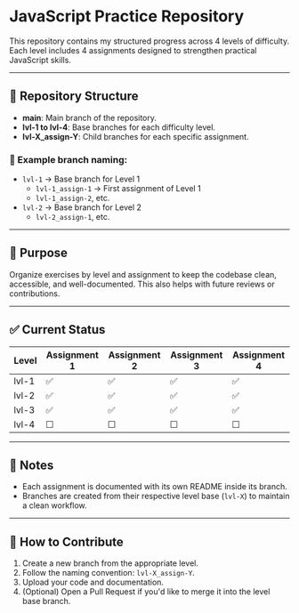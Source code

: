 # JavaScript Practice Repository

This repository contains my structured progress across 4 levels of difficulty. Each level includes 4 assignments designed to strengthen practical JavaScript skills.

---

## 🌟 Repository Structure

- **main**: Main branch of the repository.
- **lvl-1 to lvl-4**: Base branches for each difficulty level.
- **lvl-X_assign-Y**: Child branches for each specific assignment.

### 📁 Example branch naming:
- `lvl-1` → Base branch for Level 1
  - `lvl-1_assign-1` → First assignment of Level 1
  - `lvl-1_assign-2`, etc.
- `lvl-2` → Base branch for Level 2
  - `lvl-2_assign-1`, etc.

---

## 🧠 Purpose

Organize exercises by level and assignment to keep the codebase clean, accessible, and well-documented. This also helps with future reviews or contributions.

---

## ✅ Current Status

| Level | Assignment 1 | Assignment 2 | Assignment 3 | Assignment 4 |
|-------|---------------|---------------|---------------|---------------|
| lvl-1 | ✅            | ✅            | ✅            | ✅            |
| lvl-2 | ✅            | ✅            | ✅            | ✅            |
| lvl-3 | ✅            | ✅            | ✅            | ✅            |
| lvl-4 | ☐            | ☐            | ☐             | ☐             |


---

## 📌 Notes

- Each assignment is documented with its own README inside its branch.
- Branches are created from their respective level base (`lvl-X`) to maintain a clean workflow.

---

## 🚀 How to Contribute

1. Create a new branch from the appropriate level.
2. Follow the naming convention: `lvl-X_assign-Y`.
3. Upload your code and documentation.
4. (Optional) Open a Pull Request if you'd like to merge it into the level base branch.
